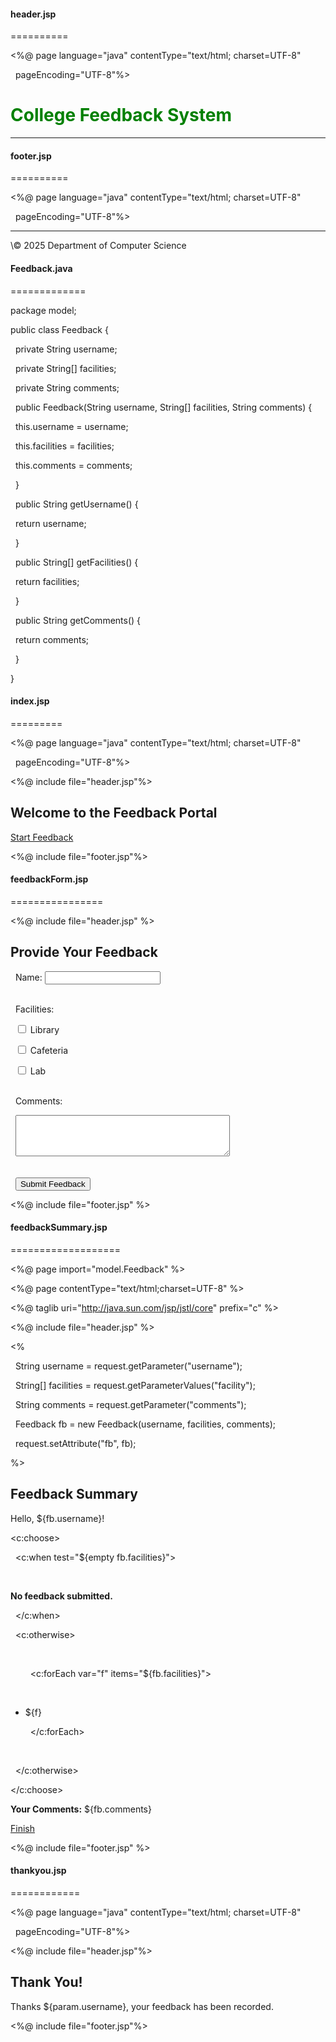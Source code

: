 #### **header.jsp**

==========

<%@ page language="java" contentType="text/html; charset=UTF-8"

&nbsp;   pageEncoding="UTF-8"%>

<!DOCTYPE html>

<html>

<head>

<meta charset="UTF-8">

<title>Insert title here</title>

</head>

<body>

<h1 style="color:green;">College Feedback System</h1>

<hr>

</body>

</html>



#### **footer.jsp**

==========

<%@ page language="java" contentType="text/html; charset=UTF-8"

&nbsp;   pageEncoding="UTF-8"%>

<!DOCTYPE html>

<html>

<head>

<meta charset="UTF-8">

<title>Insert title here</title>

</head>

<body>

<hr/>

<p>\&copy; 2025 Department of Computer Science</p>

</body>

</html>



#### **Feedback.java**

=============

package model;



public class Feedback {

&nbsp;   private String username;

&nbsp;   private String\[] facilities;

&nbsp;   private String comments;



&nbsp;   public Feedback(String username, String\[] facilities, String comments) {

&nbsp;       this.username = username;

&nbsp;       this.facilities = facilities;

&nbsp;       this.comments = comments;

&nbsp;   }



&nbsp;   public String getUsername() {

&nbsp;       return username;

&nbsp;   }



&nbsp;   public String\[] getFacilities() {

&nbsp;       return facilities;

&nbsp;   }



&nbsp;   public String getComments() {

&nbsp;       return comments;

&nbsp;   }

}



#### **index.jsp**

=========

<%@ page language="java" contentType="text/html; charset=UTF-8"

&nbsp;   pageEncoding="UTF-8"%>    

<%@ include file="header.jsp"%>

<!DOCTYPE html>

<html>

<head>

<meta charset="UTF-8">

<title>Insert title here</title>

</head>

<body>

<h2>Welcome to the Feedback Portal</h2>

<a href="feedbackForm.jsp">Start Feedback</a></body>

</html>

<%@ include file="footer.jsp"%>



#### **feedbackForm.jsp**

================

<%@ include file="header.jsp" %>

<h2>Provide Your Feedback</h2>

<form action="feedbackSummary.jsp" method="post">

&nbsp;   Name: <input type="text" name="username" required /><br/><br/>



&nbsp;   Facilities:<br/>

&nbsp;   <input type="checkbox" name="facility" value="Library" /> Library<br/>

&nbsp;   <input type="checkbox" name="facility" value="Cafeteria" /> Cafeteria<br/>

&nbsp;   <input type="checkbox" name="facility" value="Lab" /> Lab<br/><br/>



&nbsp;   Comments:<br/>

&nbsp;   <textarea name="comments" rows="4" cols="40"></textarea><br/><br/>



&nbsp;   <input type="submit" value="Submit Feedback" />

</form>

<%@ include file="footer.jsp" %>



#### **feedbackSummary.jsp**

===================

<%@ page import="model.Feedback" %>

<%@ page contentType="text/html;charset=UTF-8" %>

<%@ taglib uri="http://java.sun.com/jsp/jstl/core" prefix="c" %>

<%@ include file="header.jsp" %>



<%

&nbsp;   String username = request.getParameter("username");

&nbsp;   String\[] facilities = request.getParameterValues("facility");

&nbsp;   String comments = request.getParameter("comments");



&nbsp;   Feedback fb = new Feedback(username, facilities, comments);

&nbsp;   request.setAttribute("fb", fb);

%>



<h2>Feedback Summary</h2>

<p>Hello, ${fb.username}!</p>



<c:choose>

&nbsp;   <c:when test="${empty fb.facilities}">

&nbsp;       <p><strong>No feedback submitted.</strong></p>

&nbsp;   </c:when>

&nbsp;   <c:otherwise>

&nbsp;       <ul>

&nbsp;           <c:forEach var="f" items="${fb.facilities}">

&nbsp;               <li>${f}</li>

&nbsp;           </c:forEach>

&nbsp;       </ul>

&nbsp;   </c:otherwise>

</c:choose>



<p><strong>Your Comments:</strong> ${fb.comments}</p>



<a href="thankyou.jsp?username=${fb.username}">Finish</a>

<%@ include file="footer.jsp" %>



#### **thankyou.jsp**

============

<%@ page language="java" contentType="text/html; charset=UTF-8"

    pageEncoding="UTF-8"%>

<%@ include file="header.jsp"%>

<!DOCTYPE html>

<html>

<head>

<meta charset="UTF-8">

<title>Insert title here</title>

</head>

<body>

<h2>Thank You!</h2>

<p>Thanks ${param.username}, your feedback has been recorded.</p>

</html>

<%@ include file="footer.jsp"%>





